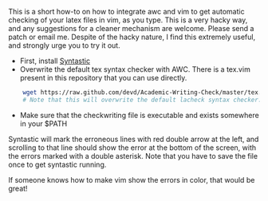 
This is a short how-to on how to integrate awc and vim to get automatic checking
of your latex files in vim, as you type. This is a very hacky way, and any
suggestions for a cleaner mechanism are welcome. Please send a patch or email
me. Despite of the hacky nature, I find this extremely useful, and strongly
urge you to try it out.

* First, install [Syntastic](http://www.vim.org/scripts/script.php?script_id=2736)
* Overwrite the default tex syntax checker with AWC. There is a tex.vim present in this repository that you can use directly.

```bash
    wget https://raw.github.com/devd/Academic-Writing-Check/master/tex.vim ~/.vim/bundle/syntastic/syntax_checkers/tex.vim 
    # Note that this will overwrite the default lacheck syntax checker.
```

* Make sure that the checkwriting file is executable and exists somewhere in your $PATH


Syntastic will mark the erroneous lines with red double arrow at the left, and scrolling to
that line should show the error at the bottom of the screen, with the errors
marked with a double asterisk. Note that you have to save the file once to get syntastic running.

If someone knows how to make vim show the errors in color, that would be great!


